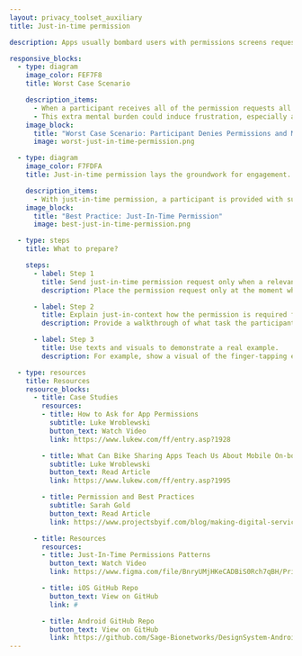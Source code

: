 ```yaml
---
layout: privacy_toolset_auxiliary
title: Just-in-time permission

description: Apps usually bombard users with permissions screens requesting access to their camera, microphone and location data all at once. <br /> <br />There is a right time for everything! An easy solution to this problem is to surface the appropriate access permissions right before the user needs to complete a task requiring this type of data.

responsive_blocks:
  - type: diagram
    image_color: FEF7F8
    title: Worst Case Scenario

    description_items:
      - When a participant receives all of the permission requests all at once, it is natural for the participant to feel overwhelmed and suspicious of these such requests. Without the proper understanding of the reason why this data is being collected and its value to the biomedical researchers, a participant is more likely to deny the permissions during the onboarding process. If they decide to turn on the permissions at a later date, they will need to complete the cumbersome task of navigating to their phone’s system settings to update the app’s permissions.
      - This extra mental burden could induce frustration, especially among less tech-savvy users, or even worse, abandonment among them to leave or delete the app, sadly even before their participation begins.
    image_block:
      title: "Worst Case Scenario: Participant Denies Permissions and Must Navigate System Settings"
      image: worst-just-in-time-permission.png

  - type: diagram
    image_color: F7FDFA
    title: Just-in-time permission lays the groundwork for engagement.

    description_items:
      - With just-in-time permission, a participant is provided with sufficient context to make an informed and conscious decision to allow or deny permission when the permission becomes required for an study-related task. The just-in-time permission lays the groundwork for a long-term engagement by fostering mutual understanding and trust between researchers and participants. 
    image_block:
      title: "Best Practice: Just-In-Time Permission"
      image: best-just-in-time-permission.png

  - type: steps
    title: What to prepare?

    steps:
      - label: Step 1
        title: Send just-in-time permission request only when a relevant tasks comes up.
        description: Place the permission request only at the moment when a participant wants to complete a relevant task. [iOS] -> consider that this could take place during the (‘prepareForSegue’)

      - label: Step 2
        title: Explain just-in-context how the permission is required for the task.
        description: Provide a walkthrough of what task the participant is required to accomplish, how the task connects to the scientific research, and why the permission must be turned on in order to gather the data.

      - label: Step 3
        title: Use texts and visuals to demonstrate a real example.
        description: For example, show a visual of the finger-tapping exercise and explain the application must have the permission to use the motion sensor in order to track finger movements.

  - type: resources
    title: Resources
    resource_blocks:
      - title: Case Studies
        resources:
        - title: How to Ask for App Permissions
          subtitle: Luke Wroblewski
          button_text: Watch Video
          link: https://www.lukew.com/ff/entry.asp?1928

        - title: What Can Bike Sharing Apps Teach Us About Mobile On-boarding Design?
          subtitle: Luke Wroblewski
          button_text: Read Article
          link: https://www.lukew.com/ff/entry.asp?1995

        - title: Permission and Best Practices
          subtitle: Sarah Gold
          button_text: Read Article
          link: https://www.projectsbyif.com/blog/making-digital-services-worth-trusting-permissions-and-best-practices/

      - title: Resources
        resources:
        - title: Just-In-Time Permissions Patterns
          button_text: Watch Video
          link: https://www.figma.com/file/BnryUMjHKeCADBiS0Rch7qBH/Privacy-Templates-Public?node-id=135%3A93

        - title: iOS GitHub Repo
          button_text: View on GitHub
          link: #

        - title: Android GitHub Repo
          button_text: View on GitHub
          link: https://github.com/Sage-Bionetworks/DesignSystem-Android
---
```

